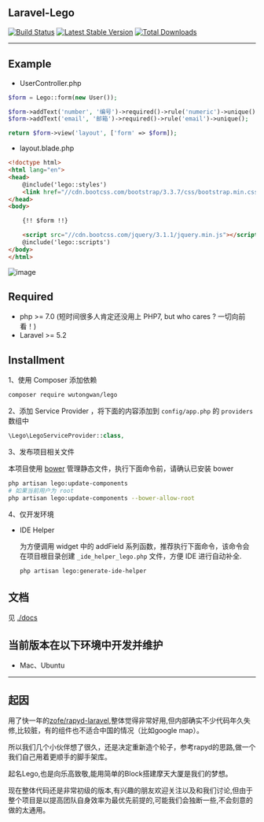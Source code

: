 ## Laravel-Lego

[![Build Status](https://travis-ci.org/wutongwan/laravel-lego.svg?branch=master)](https://travis-ci.org/wutongwan/laravel-lego)
[![Latest Stable Version](https://poser.pugx.org/wutongwan/lego/version.png)](https://packagist.org/packages/wutongwan/lego)
[![Total Downloads](https://poser.pugx.org/wutongwan/lego/d/total.png)](https://packagist.org/packages/wutongwan/lego)

* * *

## Example

- UserController.php

```php
$form = Lego::form(new User());

$form->addText('number', '编号')->required()->rule('numeric')->unique();
$form->addText('email', '邮箱')->required()->rule('email')->unique();

return $form->view('layout', ['form' => $form]);
```

- layout.blade.php

```html
<!doctype html>
<html lang="en">
<head>
    @include('lego::styles')
    <link href="//cdn.bootcss.com/bootstrap/3.3.7/css/bootstrap.min.css" rel="stylesheet">
</head>
<body>

	{!! $form !!}

    <script src="//cdn.bootcss.com/jquery/3.1.1/jquery.min.js"></script>
    @include('lego::scripts')
</body>
</html>
```

![image](http://ww1.sinaimg.cn/bmiddle/801b780agw1f8pjbovte0j20n80h4jrz.jpg)


## Required
  - php >= 7.0 (短时间很多人肯定还没用上 PHP7, but who cares ? 一切向前看！)
  - Laravel >= 5.2

## Installment

1、使用 Composer 添加依赖

```bash
composer require wutongwan/lego
```

2、添加 Service Provider ，将下面的内容添加到 `config/app.php` 的 `providers` 数组中

```php
\Lego\LegoServiceProvider::class,
```

3、发布项目相关文件

本项目使用 [bower](https://bower.io/) 管理静态文件，执行下面命令前，请确认已安装 bower

```bash
php artisan lego:update-components
# 如果当前用户为 root
php artisan lego:update-components --bower-allow-root
```

4、仅开发环境

- IDE Helper

	为方便调用 widget 中的 addField 系列函数，推荐执行下面命令，该命令会在项目根目录创建 `_ide_helper_lego.php` 文件，方便 IDE 进行自动补全.
	
	```bash
	php artisan lego:generate-ide-helper
	```

## 文档

见 [./docs](./docs/README.md)

## 当前版本在以下环境中开发并维护

- Mac、Ubuntu

* * *

## 起因

用了快一年的[zofe/rapyd-laravel](https://github.com/zofe/rapyd-laravel),整体觉得非常好用,但内部确实不少代码年久失修,比较脏，有的组件也不适合中国的情况（比如google map）。

所以我们几个小伙伴想了很久，还是决定重新造个轮子，参考rapyd的思路,做一个我们自己用着更顺手的脚手架库。

起名Lego,也是向乐高致敬,能用简单的Block搭建摩天大厦是我们的梦想。

现在整体代码还是非常初级的版本,有兴趣的朋友欢迎关注以及和我们讨论,但由于整个项目是以提高团队自身效率为最优先前提的,可能我们会独断一些,不会刻意的做的太通用。
